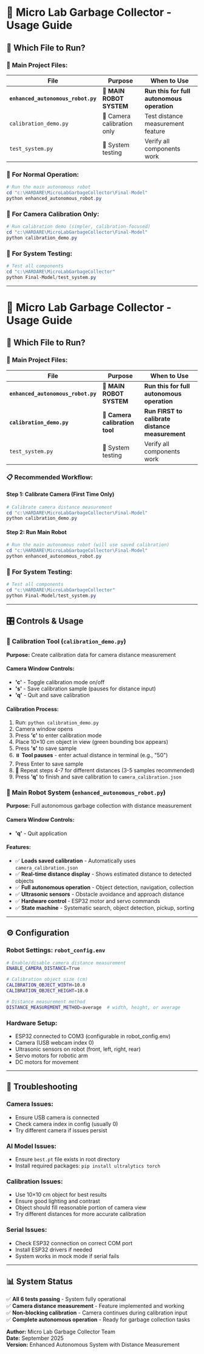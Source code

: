 # 🤖 Micro Lab Garbage Collector - Usage Guide

## 📁 **Which File to Run?**

### 🎯 **Main Project Files:**

| File | Purpose | When to Use |
|------|---------|-------------|
| **`enhanced_autonomous_robot.py`** | **🚀 MAIN ROBOT SYSTEM** | **Run this for full autonomous operation** |
| `calibration_demo.py` | 📏 Camera calibration only | Test distance measurement feature |
| `test_system.py` | 🧪 System testing | Verify all components work |

### 🚀 **For Normal Operation:**
```powershell
# Run the main autonomous robot
cd "c:\HARDARE\MicroLabGarbageCollector\Final-Model"
python enhanced_autonomous_robot.py
```

### 📏 **For Camera Calibration Only:**
```powershell
# Run calibration demo (simpler, calibration-focused)
cd "c:\HARDARE\MicroLabGarbageCollector\Final-Model"  
python calibration_demo.py
```

### 🧪 **For System Testing:**
```powershell
# Test all components
cd "c:\HARDARE\MicroLabGarbageCollector"
python Final-Model/test_system.py
```

---

# 🤖 Micro Lab Garbage Collector - Usage Guide

## 📁 **Which File to Run?**

### 🎯 **Main Project Files:**

| File | Purpose | When to Use |
|------|---------|-------------|
| **`enhanced_autonomous_robot.py`** | **🚀 MAIN ROBOT SYSTEM** | **Run this for full autonomous operation** |
| **`calibration_demo.py`** | **📏 Camera calibration tool** | **Run FIRST to calibrate distance measurement** |
| `test_system.py` | 🧪 System testing | Verify all components work |

### 📋 **Recommended Workflow:**

#### **Step 1: Calibrate Camera (First Time Only)**
```powershell
# Calibrate camera distance measurement
cd "c:\HARDARE\MicroLabGarbageCollector\Final-Model"
python calibration_demo.py
```

#### **Step 2: Run Main Robot**
```powershell
# Run the main autonomous robot (will use saved calibration)
cd "c:\HARDARE\MicroLabGarbageCollector\Final-Model"
python enhanced_autonomous_robot.py
```

### 🧪 **For System Testing:**
```powershell
# Test all components
cd "c:\HARDARE\MicroLabGarbageCollector"
python Final-Model/test_system.py
```

---

## 🎛️ **Controls & Usage**

### **📏 Calibration Tool** (`calibration_demo.py`)

**Purpose:** Create calibration data for camera distance measurement

#### **Camera Window Controls:**
- **'c'** - Toggle calibration mode on/off
- **'s'** - Save calibration sample (pauses for distance input)
- **'q'** - Quit and save calibration

#### **Calibration Process:**
1. Run: `python calibration_demo.py`
2. Camera window opens
3. Press **'c'** to enter calibration mode
4. Place 10×10 cm object in view (green bounding box appears)
5. Press **'s'** to save sample
6. ⏸️ **Tool pauses** - enter actual distance in terminal (e.g., "50")
7. Press Enter to save sample
8. 🔄 Repeat steps 4-7 for different distances (3-5 samples recommended)
9. Press **'q'** to finish and save calibration to `camera_calibration.json`

### **🚀 Main Robot System** (`enhanced_autonomous_robot.py`)

**Purpose:** Full autonomous garbage collection with distance measurement

#### **Camera Window Controls:**
- **'q'** - Quit application

#### **Features:**
- ✅ **Loads saved calibration** - Automatically uses `camera_calibration.json`
- ✅ **Real-time distance display** - Shows estimated distance to detected objects
- ✅ **Full autonomous operation** - Object detection, navigation, collection
- ✅ **Ultrasonic sensors** - Obstacle avoidance and approach distance
- ✅ **Hardware control** - ESP32 motor and servo commands
- ✅ **State machine** - Systematic search, object detection, pickup, sorting

---

## ⚙️ **Configuration**

### **Robot Settings:** `robot_config.env`
```bash
# Enable/disable camera distance measurement
ENABLE_CAMERA_DISTANCE=True

# Calibration object size (cm)
CALIBRATION_OBJECT_WIDTH=10.0
CALIBRATION_OBJECT_HEIGHT=10.0

# Distance measurement method
DISTANCE_MEASUREMENT_METHOD=average  # width, height, or average
```

### **Hardware Setup:**
- ESP32 connected to COM3 (configurable in robot_config.env)
- Camera (USB webcam index 0)
- Ultrasonic sensors on robot (front, left, right, rear)
- Servo motors for robotic arm
- DC motors for movement

---

## 🔧 **Troubleshooting**

### **Camera Issues:**
- Ensure USB camera is connected
- Check camera index in config (usually 0)
- Try different camera if issues persist

### **AI Model Issues:**
- Ensure `best.pt` file exists in root directory
- Install required packages: `pip install ultralytics torch`

### **Calibration Issues:**
- Use 10×10 cm object for best results
- Ensure good lighting and contrast
- Object should fill reasonable portion of camera view
- Try different distances for more accurate calibration

### **Serial Issues:**
- Check ESP32 connection on correct COM port
- Install ESP32 drivers if needed
- System works in mock mode if serial fails

---

## 📊 **System Status**

✅ **All 6 tests passing** - System fully operational  
✅ **Camera distance measurement** - Feature implemented and working  
✅ **Non-blocking calibration** - Camera continues during calibration input  
✅ **Complete autonomous operation** - Ready for garbage collection tasks

**Author:** Micro Lab Garbage Collector Team  
**Date:** September 2025  
**Version:** Enhanced Autonomous System with Distance Measurement